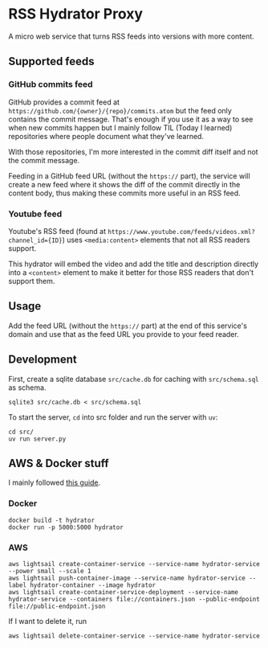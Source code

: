 # RSS Hydrator Proxy

A micro web service that turns RSS feeds into versions with more content.

## Supported feeds

### GitHub commits feed

GitHub provides a commit feed at `https://github.com/{owner}/{repo}/commits.atom` but the feed only contains the commit message. That's enough if you use it as a way to see when new commits happen but I mainly follow TIL (Today I learned) repositories where people document what they've learned.

With those repositories, I'm more interested in the commit diff itself and not the commit message.

Feeding in a GitHub feed URL (without the `https://` part), the service will create a new feed where it shows the diff of the commit directly in the content body, thus making these commits more useful in an RSS feed.

### Youtube feed

Youtube's RSS feed (found at `https://www.youtube.com/feeds/videos.xml?channel_id={ID}`) uses `<media:content>` elements that not all RSS readers support.

This hydrator will embed the video and add the title and description directly into a `<content>` element to make it better for those RSS readers that don't support them.

## Usage

Add the feed URL (without the `https://` part) at the end of this service's domain and use that as the feed URL you provide to your feed reader.

## Development

First, create a sqlite database `src/cache.db` for caching with `src/schema.sql` as schema.

```shell
sqlite3 src/cache.db < src/schema.sql
```

To start the server, `cd` into src folder and run the server with `uv`:

```shell
cd src/
uv run server.py
```

## AWS & Docker stuff

I mainly followed [this guide](https://aws.amazon.com/tutorials/serve-a-flask-app/).

### Docker

```shell
docker build -t hydrator
docker run -p 5000:5000 hydrator
```

### AWS

```shell
aws lightsail create-container-service --service-name hydrator-service --power small --scale 1
aws lightsail push-container-image --service-name hydrator-service --label hydrator-container --image hydrator
aws lightsail create-container-service-deployment --service-name hydrator-service --containers file://containers.json --public-endpoint file://public-endpoint.json
```

If I want to delete it, run

```shell
aws lightsail delete-container-service --service-name hydrator-service
```
